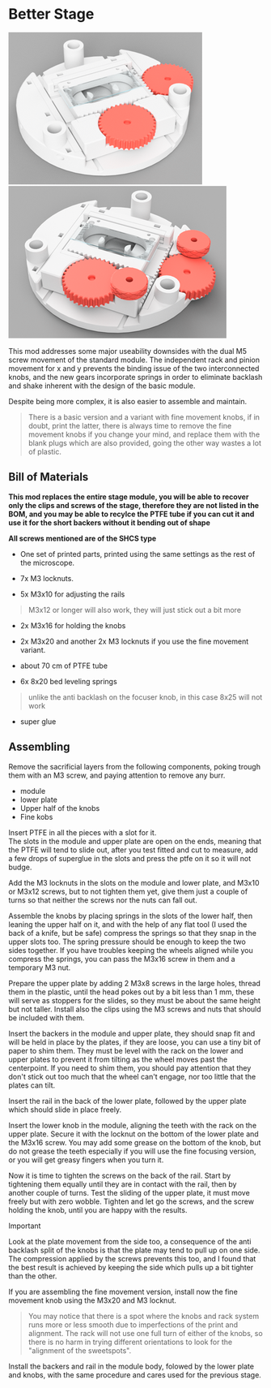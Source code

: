 # Better Stage

![/Mods/Stage/Better%20Stage/render.png](/Mods/Stage/Better%20Stage/render.png) ![/Mods/Stage/Better%20Stage/render_fine.png](/Mods/Stage/Better%20Stage/render_fine.png)

This mod addresses some major useability downsides with the dual M5 screw movement of the standard module.
The independent rack and pinion movement for x and y prevents the binding issue of the two interconnected knobs, and the new gears incorporate springs in order to eliminate backlash and shake inherent with the design of the basic module.

Despite being more complex, it is also easier to assemble and maintain.

> There is a basic version and a variant with fine movement knobs, if in doubt, print the latter, there is always time to remove the fine movement knobs if you change your mind, and replace them with the blank plugs which are also provided, going the other way wastes a lot of plastic.


## Bill of Materials

**This mod replaces the entire stage module, you will be able to recover only the clips and screws of the stage, therefore they are not listed in the BOM, and you may be able to recylce the PTFE tube if you can cut it and use it for the short backers without it bending out of shape**

**All screws mentioned are of the SHCS type**

- One set of printed parts, printed using the same settings as the rest of the microscope.  

- 7x M3 locknuts.

- 5x M3x10 for adjusting the rails 
> M3x12 or longer will also work, they will just stick out a bit more

- 2x M3x16 for holding the knobs

- 2x M3x20 and another 2x M3 locknuts if you use the fine movement variant.

- about 70 cm of PTFE tube

- 6x 8x20 bed leveling springs 
>unlike the anti backlash on the focuser knob, in this case 8x25 will not work
  
- super glue  

## Assembling

Remove the sacrificial layers from the following components, poking trough them with an M3 screw, and paying attention to remove any burr.

- module 
- lower plate 
- Upper half of the knobs
- Fine kobs 

Insert PTFE in all the pieces with a slot for it.  
The slots in the module and upper plate are open on the ends, meaning that the PTFE will tend to slide out, after you test fitted and cut to measure, add a few drops of superglue in the slots and press the ptfe on it so it will not budge.

Add the M3 locknuts in the slots on the module and lower plate, and M3x10 or M3x12 screws, but to not tighten them yet, give them just a couple of turns so that neither the screws nor the nuts can fall out. 

Assemble the knobs by placing springs in the slots of the lower half, then leaning the upper half on it, and with the help of any flat tool (I used the back of a knife, but be safe) compress the springs so that they snap in the upper slots too.
The spring pressure should be enough to keep the two sides together. If you have troubles keeping the wheels aligned while you compress the springs, you can pass the M3x16 screw in them and a temporary M3 nut. 

Prepare the upper plate by adding 2 M3x8 screws in the large holes, thread them in the plastic, until the head pokes out by a bit less than 1 mm, these will serve as stoppers for the slides, so they must be about the same height but not taller.
Install also the clips using the M3 screws and nuts that should be included with them.

Insert the backers in the module and upper plate, they should snap fit and will be held in place by the plates, if they are loose, you can use a tiny bit of paper to shim them.
They must be level with the rack on the lower and upper plates to prevent it from tilting as the wheel moves past the centerpoint.
If you need to shim them, you should pay attention that they don't stick out too much that the wheel can't engage, nor too little that the plates can tilt.

Insert the rail in the back of the lower plate, followed by the upper plate which should slide in place freely.

Insert the lower knob in the module, aligning the teeth with the rack on the upper plate.
Secure it with the locknut on the bottom of the lower plate and the M3x16 screw.
You may add some grease on the bottom of the knob, but do not grease the teeth especially if you will use the fine focusing version, or you will get greasy fingers when you turn it. 

Now it is time to tighten the screws on the back of the rail.
Start by tightening them equally until they are in contact with the rail, then by another couple of turns.
Test the sliding of the upper plate, it must move freely but with zero wobble.
Tighten and let go the screws, and the screw holding the knob, until you are happy with the results.

> [!IMPORTANT]
> Look at the plate movement from the side too, a consequence of the anti backlash split of the knobs is that the plate may tend to pull up on one side. 
> The compression applied by the screws prevents this too, and I found that the best result is achieved by keeping the side which pulls up a bit tighter than the other.

If you are assembling the fine movement version, install now the fine movement knob using the M3x20 and M3 locknut. 

>You may notice that there is a spot where the knobs and rack system runs more or less smooth due to imperfections of the print and alignment. The rack will not use one full turn of either of the knobs, so there is no harm in trying different orientations to look for the "alignment of the sweetspots".  

Install the backers and rail in the module body, folowed by the lower plate and knobs, with the same procedure and cares used for the previous stage.
